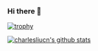 ### Hi there 👋

[![trophy](https://github-profile-trophy.vercel.app/?username=charlesliucn)](https://github.com/ryo-ma/github-profile-trophy)

[![charlesliucn's github stats](https://github-readme-stats.vercel.app/api?username=charlesliucn&show_icons=true)](https://github.com/charlesliucn/)
